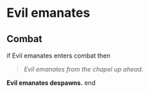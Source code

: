 # Evil emanates







## Combat

if Evil emanates enters combat  then


>*Evil emanates from the chapel up ahead.*


**Evil emanates despawns.**
end